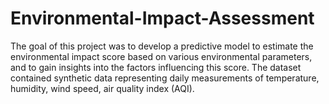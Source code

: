 # Environmental-Impact-Assessment
The goal of this project was to develop a predictive model to estimate the environmental impact score based on various environmental parameters, and to gain insights into the factors influencing this score. The dataset contained synthetic data representing daily measurements of temperature, humidity, wind speed, air quality index (AQI).
